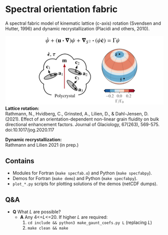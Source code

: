 # Spectral orientation fabric 
A spectral fabric model of kinematic lattice (c-axis) rotation (Svendsen and
Hutter, 1996) and dynamic recrystallization (Placidi and others, 2010).

![image](githubimg.jpg)
**Lattice rotation:** <br>
Rathmann, N., Hvidberg, C., Grinsted, A., Lilien, D., & Dahl-Jensen, D. (2021). Effect of an orientation-dependent non-linear grain fluidity on bulk directional enhancement factors. Journal of Glaciology, 67(263), 569-575. doi:10.1017/jog.2020.117

**Dynamic recrystallization:** <br>
Rathmann and Lilien 2021 (in prep.)

## Contains
- Modules for Fortran (`make specfab.o`) and Python (`make specfabpy`).
- Demos for Fortran (`make demo`) and Python (`make specfabpy`).
- `plot_*.py` scripts for plotting solutions of the demos (netCDF dumps).

## Q&A
- **Q** What *L* are possible?
  - **A** Any 4<=*L*<=20. If higher *L* are required:
    1. `cd include && python3 make_gaunt_coefs.py L` (replacing *L*)
    2. `make clean && make`
